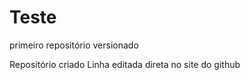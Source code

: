 # Teste
 primeiro repositório versionado

 Repositório criado
 Linha editada direta no site do github
